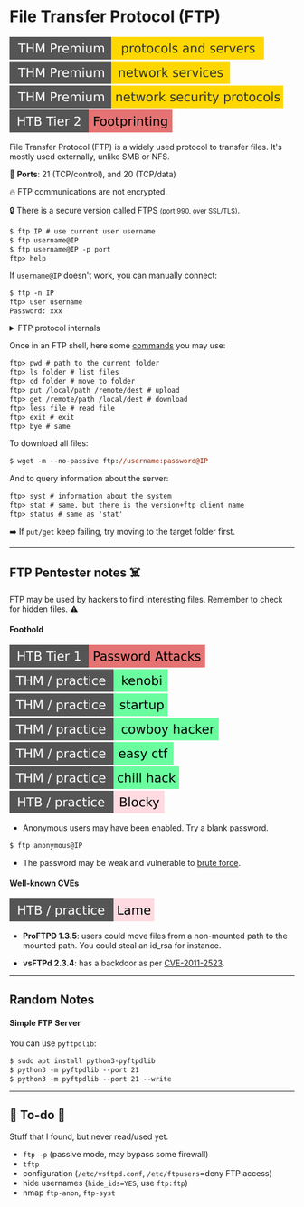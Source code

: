 # File Transfer Protocol (FTP)

[![protocolsandservers](../../../cybersecurity/_badges/thmp/protocolsandservers.svg)](https://tryhackme.com/room/protocolsandservers)
[![networkservices](../../../cybersecurity/_badges/thmp/networkservices.svg)](https://tryhackme.com/room/networkservices)
[![networksecurityprotocols](../../../cybersecurity/_badges/thmp/networksecurityprotocols.svg)](https://tryhackme.com/room/networksecurityprotocols)
[![footprinting](../../../cybersecurity/_badges/htb/footprinting.svg)](https://academy.hackthebox.com/course/preview/footprinting)

<div class="row row-cols-lg-2"><div>

File Transfer Protocol (FTP) is a widely used protocol to transfer files. It's mostly used externally, unlike SMB or NFS.

🐊️ **Ports**: 21 (TCP/control), and 20 (TCP/data)

🔥 FTP communications are not encrypted.

🔒 There is a secure version called FTPS <small>(port 990, over SSL/TLS)</small>.

```shell!
$ ftp IP # use current user username
$ ftp username@IP
$ ftp username@IP -p port
ftp> help
```

If `username@IP` doesn't work, you can manually connect:

```shell!
$ ftp -n IP
ftp> user username
Password: xxx
```

<details class="details-n">
<summary>FTP protocol internals</summary>

An FTP request is starting with the server sending `USER`, the client answering with a username, the server sending `PASS`, and the user answering back with the password.

There are two modes in FTP: active, and passive. The mode determines the port used to transfer data. Data is transferred via the port 20, while in passive mode, a port higher than 1023 will be used.

There are two channels in an FTP connection: a channel to send commands <small>(also called control)</small>, and one to transfer data. There is also a transfer mode, which could be ASCII, or binary (default). You can enter `type [a|i]` or `ascii|binary` to switch.
</details>
</div><div>

Once in an FTP shell, here some [commands](https://www.rfc-editor.org/rfc/rfc959) you may use:

```shell!
ftp> pwd # path to the current folder
ftp> ls folder # list files
ftp> cd folder # move to folder
ftp> put /local/path /remote/dest # upload
ftp> get /remote/path /local/dest # download
ftp> less file # read file
ftp> exit # exit
ftp> bye # same
```

To download all files:

```ps
$ wget -m --no-passive ftp://username:password@IP
```

And to query information about the server:

```shell!
ftp> syst # information about the system
ftp> stat # same, but there is the version+ftp client name
ftp> status # same as 'stat'
```

➡️ If `put/get` keep failing, try moving to the target folder first.
</div></div>

<hr class="sep-both">

## FTP Pentester notes ☠️

FTP may be used by hackers to find interesting files.  Remember to check for hidden files. ⚠️

<div class="row row-cols-lg-2"><div>

#### Foothold

[![password_attacks](../../../cybersecurity/_badges/htb/password_attacks.svg)](https://academy.hackthebox.com/course/preview/password-attacks)
[![kenobi](../../../cybersecurity/_badges/thm-p/kenobi.svg)](https://tryhackme.com/room/kenobi)
[![startup](../../../cybersecurity/_badges/thm-p/startup.svg)](https://tryhackme.com/room/startup)
[![cowboyhacker](../../../cybersecurity/_badges/thm-p/cowboyhacker.svg)](https://tryhackme.com/room/cowboyhacker)
[![easyctf](../../../cybersecurity/_badges/thm-p/easyctf.svg)](https://tryhackme.com/room/easyctf)
[![chillhack](../../../cybersecurity/_badges/thm-p/chillhack.svg)](https://tryhackme.com/room/chillhack)
[![blocky](../../../cybersecurity/_badges/htb-p/blocky.svg)](https://app.hackthebox.com/machines/Blocky)

* Anonymous users may have been enabled. Try a blank password.

```ps
$ ftp anonymous@IP
```

* The password may be weak and vulnerable to [brute force](/cybersecurity/red-team/s2.discovery/techniques/network/auth.md).
</div><div>

#### Well-known CVEs

[![lame](../../../cybersecurity/_badges/htb-p/lame.svg)](https://app.hackthebox.com/machines/Lame)

* **ProFTPD 1.3.5**: users could move files from a non-mounted path to the mounted path. You could steal an id_rsa for instance.

* **vsFTPd 2.3.4**: has a backdoor as per [CVE-2011-2523](https://nvd.nist.gov/vuln/detail/CVE-2011-2523).
</div></div>

<hr class="sep-both">

## Random Notes

<div class="row row-cols-lg-2"><div>

#### Simple FTP Server

You can use `pyftpdlib`:

```shell!
$ sudo apt install python3-pyftpdlib
$ python3 -m pyftpdlib --port 21
$ python3 -m pyftpdlib --port 21 --write
```
</div><div>
</div></div>

<hr class="sep-both">

## 👻 To-do 👻

Stuff that I found, but never read/used yet.

<div class="row row-cols-lg-2"><div>

* `ftp -p` (passive mode, may bypass some firewall)
* `tftp`
* configuration (`/etc/vsftpd.conf`, `/etc/ftpusers`=deny FTP access)
* hide usernames (`hide_ids=YES`, use `ftp:ftp`)
* nmap `ftp-anon`, `ftp-syst`
</div><div>
</div></div>
